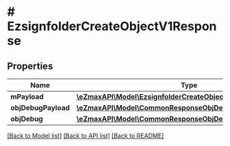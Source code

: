 # # EzsignfolderCreateObjectV1Response

## Properties

Name | Type | Description | Notes
------------ | ------------- | ------------- | -------------
**mPayload** | [**\eZmaxAPI\Model\EzsignfolderCreateObjectV1ResponseMPayload**](EzsignfolderCreateObjectV1ResponseMPayload.md) |  |
**objDebugPayload** | [**\eZmaxAPI\Model\CommonResponseObjDebugPayload**](CommonResponseObjDebugPayload.md) |  | [optional]
**objDebug** | [**\eZmaxAPI\Model\CommonResponseObjDebug**](CommonResponseObjDebug.md) |  | [optional]

[[Back to Model list]](../../README.md#models) [[Back to API list]](../../README.md#endpoints) [[Back to README]](../../README.md)
